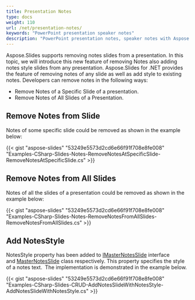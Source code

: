 ```yaml
---
title: Presentation Notes
type: docs
weight: 110
url: /net/presentation-notes/
keywords: "PowerPoint presentation speaker notes"
description: "PowerPoint presentation notes, speaker notes with Aspose.Slides"
---
```




Aspose.Slides supports removing notes slides from a presentation. In this topic, we will introduce this new feature of removing Notes also adding notes style slides from any presentation. Aspose.Slides for .NET provides the feature of removing notes of any slide as well as add style to existing notes. Developers can remove notes in the following ways:

- Remove Notes of a Specific Slide of a presentation.
- Remove Notes of All Slides of a Presentation.
## **Remove Notes from Slide**
Notes of some specific slide could be removed as shown in the example below:

{{< gist "aspose-slides" "53249e5573d2cd6e66f91f708e8fe008" "Examples-CSharp-Slides-Notes-RemoveNotesAtSpecificSlide-RemoveNotesAtSpecificSlide.cs" >}}
## **Remove Notes from All Slides**
Notes of all the slides of a presentation could be removed as shown in the example below:

{{< gist "aspose-slides" "53249e5573d2cd6e66f91f708e8fe008" "Examples-CSharp-Slides-Notes-RemoveNotesFromAllSlides-RemoveNotesFromAllSlides.cs" >}}
## **Add NotesStyle**
NotesStyle property has been added to [IMasterNotesSlide](https://apireference.aspose.com/net/slides/aspose.slides/imasternotesslide) interface and [MasterNotesSlide](https://apireference.aspose.com/net/slides/aspose.slides/masternotesslide) class respectively. This property specifies the style of a notes text.  The implementation is demonstrated in the example below.

{{< gist "aspose-slides" "53249e5573d2cd6e66f91f708e8fe008" "Examples-CSharp-Slides-CRUD-AddNotesSlideWithNotesStyle-AddNotesSlideWithNotesStyle.cs" >}}

